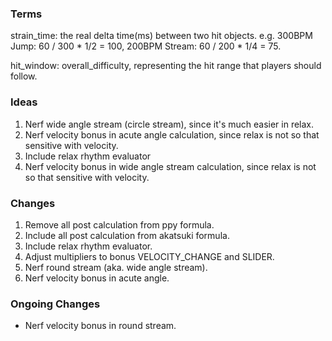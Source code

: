 ### Terms

strain_time: the real delta time(ms) between two hit objects. e.g. 300BPM Jump: 60 / 300 * 1/2 = 100, 200BPM Stream: 60 / 200 * 1/4 = 75.

hit_window: overall_difficulty, representing the hit range that players should follow.

### Ideas

1. Nerf wide angle stream (circle stream), since it's much easier in relax.
1. Nerf velocity bonus in acute angle calculation, since relax is not so that sensitive with velocity.
1. Include relax rhythm evaluator
1. Nerf velocity bonus in wide angle stream calculation, since relax is not so that sensitive with velocity.

### Changes

1. Remove all post calculation from ppy formula.
1. Include all post calculation from akatsuki formula.
1. Include relax rhythm evaluator.
1. Adjust multipliers to bonus VELOCITY_CHANGE and SLIDER.
1. Nerf round stream (aka. wide angle stream).
1. Nerf velocity bonus in acute angle.

### Ongoing Changes

- Nerf velocity bonus in round stream.